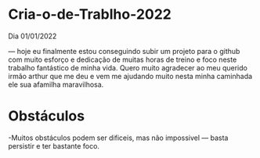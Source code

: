 # Cria-o-de-Trablho-2022

Dia 01/01/2022


— hoje eu finalmente estou conseguindo subir um projeto para o github com muito esforço e dedicação
de muitas horas de treino e foco neste trabalho fantástico de minha vida.
Quero muito agradecer ao meu querido irmão arthur que me deu e vem me ajudando
muito nesta minha caminhada ele sua afamilha maravilhosa.
# Obstáculos
-Muitos obstáculos podem ser dificeis, mas não impossivel
— basta persistir e ter bastante foco.
